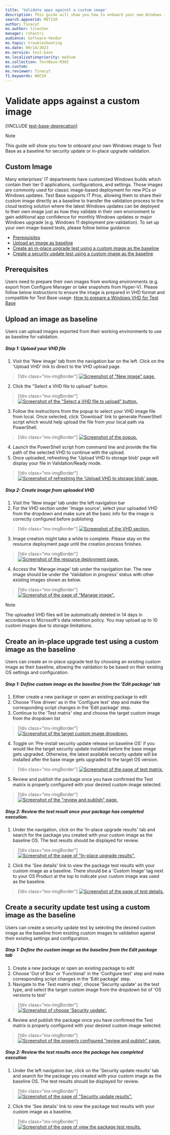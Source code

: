 ```yaml
---
title: 'Validate apps against a custom image'
description: This guide will show you how to onboard your own Windows image to Test Base as a baseline for security update or in-place upgrade validation.
search.appverid: MET150
author: Tinacyt
ms.author: tinachen
manager: rshastri
audience: Software-Vendor
ms.topic: troubleshooting
ms.date: 09/14/2023
ms.service: test-base
ms.localizationpriority: medium
ms.collection: TestBase-M365
ms.custom:
ms.reviewer: Tinacyt
f1.keywords: NOCSH
---
```


# Validate apps against a custom image

[!INCLUDE [test-base-deprecation](./includes/test-base-deprecation.md)]

> [!NOTE]
> This guide will show you how to onboard your own Windows image to Test Base as a baseline for security update or in-place upgrade validation.

## Custom Image
Many enterprises' IT departments have customized Windows builds which contain their tier 0 applications, configurations, and settings. Those images are commonly used for classic image-based deployment for new PCs or Windows updates.
Test Base supports IT Pros, allowing them to share their custom image directly as a baseline to transfer the validation process to the cloud testing solution where the latest Windows updates can be deployed to their own image just as how they validate in their own environment to gain additional app confidence for monthly Windows updates or major Windows upgrade (e.g. Windows 11 deployment pre-validation).
To set up your own image-based tests, please follow below guidance:
* [Prerequisites](#prerequisites)
* [Upload an image as baseline](#uploadanimageasbaseline)
* [Create an in-place upgrade test using a custom image as the baseline](#createinplaceupgrade)
* [Create a security update test using a custom image as the baseline](#createsecurityupgrade)

## <a name="prerequisites"></a>Prerequisites
Users need to prepare their own images from working environments (e.g. export from Configure Manager or take snapshots from Hyper-V). Please follow below instructions to ensure the image is prepared in VHD format and compatible for Test Base usage.
[How to prepare a Windows VHD for Test Base](prepare-testbase-vhd-file.md)

## <a name="uploadanimageasbaseline"></a>Upload an image as baseline
Users can upload images exported from their working environments to use as baseline for validation.

##### Step 1: Upload your VHD file
1. Visit the 'New image' tab from the navigation bar on the left. Click on the 'Upload VHD' link to direct to the VHD upload page.
> [!div class="mx-imgBorder"]
> [![Screenshot of "New image" page.](Media/Validate_apps_against_a_custom_image_1.png)](Media/Validate_apps_against_a_custom_image_1.png#lightbox)

2. Click the "Select a VHD file to upload" button.
> [!div class="mx-imgBorder"]
> [![Screenshot of the "Select a VHD file to upload" button.](Media/Validate_apps_against_a_custom_image_2.png)](Media/Validate_apps_against_a_custom_image_2.png#lightbox)

3. Follow the instructions from the popup to select your VHD image file from local. Once selected, click 'Download' link to generate PowerShell script which would help upload the file from your local path via PowerShell.
> [!div class="mx-imgBorder"]
> [![Screenshot of the popup.](Media/Validate_apps_against_a_custom_image_3.png)](Media/Validate_apps_against_a_custom_image_3.png#lightbox)

4. Launch the PowerShell script from command line and provide the file path of the selected VHD to continue with the upload.
5. Once uploaded, refreshing the 'Upload VHD to storage blob' page will display your file in Validation/Ready mode.
> [!div class="mx-imgBorder"]
> [![Screenshot of refreshing the 'Upload VHD to storage blob' page.](Media/Validate_apps_against_a_custom_image_4.png)](Media/Validate_apps_against_a_custom_image_4.png#lightbox)

##### Step 2: Create image from uploaded VHD
1. Visit the 'New image' tab under the left navigation bar
2. For the VHD section under 'Image source', select your uploaded VHD from the dropdown and make sure all the basic info for the image is correctly configured before publishing
> [!div class="mx-imgBorder"]
> [![Screenshot of the VHD section.](Media/Validate_apps_against_a_custom_image_5.png)](Media/Validate_apps_against_a_custom_image_5.png#lightbox)

3. Image creation might take a while to complete. Please stay on the resource deployment page until the creation process finishes.
> [!div class="mx-imgBorder"]
> [![Screenshot of the resource deployment page.](Media/Validate_apps_against_a_custom_image_6.png)](Media/Validate_apps_against_a_custom_image_6.png#lightbox)

4. Access the 'Manage image' tab under the navigation bar. The new image should be under the 'Validation in progress' status with other existing images shown as below.
> [!div class="mx-imgBorder"]
> [![Screenshot of the page of "Manage image".](Media/Validate_apps_against_a_custom_image_7.png)](Media/Validate_apps_against_a_custom_image_7.png#lightbox)

> [!NOTE]
> The uploaded VHD files will be automatically deleted in 14 days in accordance to Microsoft's data retention policy. You may upload up to 10 custom images due to storage limitations.

## <a name="createinplaceupgrade"></a>Create an in-place upgrade test using a custom image as the baseline
Users can create an in-place upgrade test by choosing an existing custom image as their baseline, allowing the validation to be based on their existing OS settings and configuration.

##### Step 1: Define custom image as the baseline from the 'Edit package' tab
1. Either create a new package or open an existing package to edit
2. Choose 'Flow driven' as in the 'Configure test' step and make the corresponding script changes in the 'Edit package' step.
3. Continue to the 'Test matrix' step and choose the target custom image from the dropdown list
> [!div class="mx-imgBorder"]
> [![Screenshot of the target custom image dropdown.](Media/Validate_apps_against_a_custom_image_8.png)](Media/Validate_apps_against_a_custom_image_8.png#lightbox)

4. Toggle on 'Pre-install security update release on baseline OS' if you would like the target security update installed before the base image gets upgraded. Otherwise, the latest available security update will be installed after the base image gets upgraded to the target OS version.
> [!div class="mx-imgBorder"]
> [![Screenshot of the page of test matrix.](Media/Validate_apps_against_a_custom_image_9.png)](Media/Validate_apps_against_a_custom_image_9.png#lightbox)

5. Review and publish the package once you have confirmed the Test matrix is properly configured with your desired custom image selected.
> [!div class="mx-imgBorder"]
> [![Screenshot of the "review and publish" page.](Media/Validate_apps_against_a_custom_image_10.png)](Media/Validate_apps_against_a_custom_image_10.png#lightbox)


##### Step 2: Review the test result once your package has completed execution.
1. Under the navigation, click on the 'In-place upgrade results' tab and search for the package you created with your custom image as the baseline OS. The test results should be displayed for review.
> [!div class="mx-imgBorder"]
> [![Screenshot of the page of "In-place upgrade results".](Media/Validate_apps_against_a_custom_image_11.png)](Media/Validate_apps_against_a_custom_image_11.png#lightbox)

2. Click the 'See details' link to view the package test results with your custom image as a baseline. There should be a 'Custom Image' tag next to your OS Product at the top to indicate your custom image was used as the baseline.
> [!div class="mx-imgBorder"]
> [![Screenshot of the page of test details.](Media/Validate_apps_against_a_custom_image_12.png)](Media/Validate_apps_against_a_custom_image_12.png#lightbox)


## <a name="createsecurityupgrade"></a>Create a security update test using a custom image as the baseline
Users can create a security update test by selecting the desired custom image as the baseline from existing custom images to validation against their existing settings and configuration.

##### Step 1: Define the custom image as the baseline from the Edit package tab
1. Create a new package or open an existing package to edit
2. Choose 'Out of Box' or 'Functional' in the 'Configure test' step and make corresponding script changes in the 'Edit package' step.
3. Navigate to the 'Test matrix step', choose 'Security update' as the test type, and select the target custom image from the dropdown list of 'OS versions to test'
> [!div class="mx-imgBorder"]
> [![Screenshot of choose 'Security update'.](Media/Validate_apps_against_a_custom_image_13.png)](Media/Validate_apps_against_a_custom_image_13.png#lightbox)

4. Review and publish the package once you have confirmed the Test matrix is properly configured with your desired custom image selected.
> [!div class="mx-imgBorder"]
> [![Screenshot of the properly configured "review and publish" page.](Media/Validate_apps_against_a_custom_image_14.png)](Media/Validate_apps_against_a_custom_image_14.png#lightbox)

##### Step 2: Review the test results once the package has completed execution
1. Under the left navigation bar, click on the 'Security update results' tab and search for the package you created with your custom image as the baseline OS. The test results should be displayed for review.
> [!div class="mx-imgBorder"]
> [![Screenshot of the page of "Security update results".](Media/Validate_apps_against_a_custom_image_15.png)](Media/Validate_apps_against_a_custom_image_15.png#lightbox)

2. Click the 'See details' link to view the package test results with your custom image as a baseline.
> [!div class="mx-imgBorder"]
> [![Screenshot of the page of view the package test results.](Media/Validate_apps_against_a_custom_image_16.png)](Media/Validate_apps_against_a_custom_image_16.png#lightbox)
